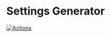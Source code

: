 # Settings Generator

[![Actions](https://github.com/wk-j/dotnet-settings-generator/workflows/Tests/badge.svg)](https://github.com/wk-j/dotnet-settings-generator/actions)